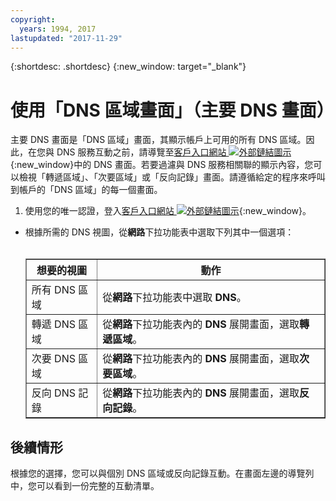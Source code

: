 ```yaml
---
copyright:
  years: 1994, 2017
lastupdated: "2017-11-29"
---
```


{:shortdesc: .shortdesc}
{:new_window: target="_blank"}

# 使用「DNS 區域畫面」（主要 DNS 畫面）

 主要 DNS 畫面是「DNS 區域」畫面，其顯示帳戶上可用的所有 DNS 區域。因此，在您與 DNS 服務互動之前，請導覽至[客戶入口網站 ![外部鏈結圖示](../../icons/launch-glyph.svg "外部鏈結圖示")](https://control.softlayer.com/){:new_window}中的 DNS 畫面。若要過濾與 DNS 服務相關聯的顯示內容，您可以檢視「轉遞區域」、「次要區域」或「反向記錄」畫面。請遵循給定的程序來呼叫到帳戶的「DNS 區域」的每一個畫面。

1. 使用您的唯一認證，登入[客戶入口網站 ![外部鏈結圖示](../../icons/launch-glyph.svg "外部鏈結圖示")](https://control.softlayer.com/){:new_window}。
* 根據所需的 DNS 視圖，從**網路**下拉功能表中選取下列其中一個選項：<br/><br/><table border="1"><tbody><tr><th>想要的視圖</th><th>動作</th></tr><tr><td>所有 DNS 區域</td><td>從<strong>網路</strong>下拉功能表中選取 <strong>DNS</strong>。</td></tr><tr><td>轉遞 DNS 區域</td><td>從<strong>網路</strong>下拉功能表內的 <strong>DNS</strong> 展開畫面，選取<strong>轉遞區域</strong>。</td></tr><tr><td>次要 DNS 區域</td><td>從<strong>網路</strong>下拉功能表內的 <strong>DNS</strong> 展開畫面，選取<strong>次要區域</strong>。</td></tr><tr><td>反向 DNS 記錄</td><td>從<strong>網路</strong>下拉功能表內的 <strong>DNS</strong> 展開畫面，選取<strong>反向記錄</strong>。</td></tr></tbody></table>

## 後續情形

根據您的選擇，您可以與個別 DNS 區域或反向記錄互動。在畫面左邊的導覽列中，您可以看到一份完整的互動清單。
